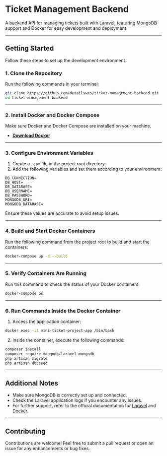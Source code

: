 
# Ticket Management Backend

A backend API for managing tickets built with Laravel, featuring MongoDB support and Docker for easy development and deployment.

---

## Getting Started

Follow these steps to set up the development environment.

### 1. Clone the Repository

Run the following commands in your terminal:

```bash
git clone https://github.com/detailswes/ticket-management-backend.git
cd ticket-management-backend
```

---

### 2. Install Docker and Docker Compose

Make sure Docker and Docker Compose are installed on your machine.

- **[Download Docker](https://www.docker.com/get-started)**

---

### 3. Configure Environment Variables

1. Create a `.env` file in the project root directory.
2. Add the following variables and set them according to your environment:

```env
DB_CONNECTION=
DB_HOST=
DB_DATABASE=
DB_USERNAME=
DB_PASSWORD=
MONGODB_URI=
MONGODB_DATABASE=
```

Ensure these values are accurate to avoid setup issues.

---

### 4. Build and Start Docker Containers

Run the following command from the project root to build and start the containers:

```bash
docker-compose up -d --build
```

---

### 5. Verify Containers Are Running

Run this command to check the status of your Docker containers:

```bash
docker-compose ps
```

---

### 6. Run Commands Inside the Docker Container

1. Access the application container:

```bash
docker exec -it mini-ticket-project-app /bin/bash
```

2. Inside the container, execute the following commands:

```bash
composer install
composer require mongodb/laravel-mongodb
php artisan migrate
php artisan db:seed
```

---

## Additional Notes

- Make sure MongoDB is correctly set up and connected.
- Check the Laravel application logs if you encounter any issues.
- For further support, refer to the official documentation for [Laravel](https://laravel.com/docs) and [Docker](https://docs.docker.com/).

---

## Contributing

Contributions are welcome! Feel free to submit a pull request or open an issue for any enhancements or bug fixes.